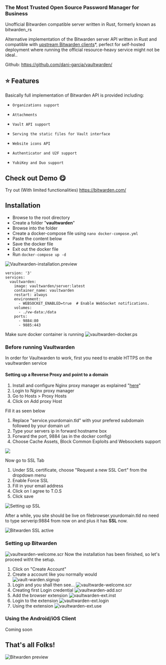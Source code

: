 ### The Most Trusted Open Source Password Manager for Business

Unofficial Bitwarden compatible server written in Rust, formerly known as bitwarden_rs

Alternative implementation of the Bitwarden server API written in Rust and compatible with [upstream Bitwarden clients](https://bitwarden.com/download/)*, perfect for self-hosted deployment where running the official resource-heavy service might not be ideal..

Github: https://github.com/dani-garcia/vaultwarden/

## ⭐ Features

Basically full implementation of Bitwarden API is provided including:

-     Organizations support
-     Attachments
-     Vault API support
-     Serving the static files for Vault interface
-     Website icons API
-     Authenticator and U2F support
-     YubiKey and Duo support

## Check out Demo 😋

Try out (With limited functionalities)
https://bitwarden.com/

## Installation

- Browse to the root directory
- Create a folder "**vaultwarden**"
- Browse into the folder
- Create a docker-compose file using `nano docker-compose.yml`
- Paste the content below
- Save the docker file
- Exit out the docker file
- Run `docker-compose up -d`

![Vaultwarden-installation.preview](https://i.imgur.com/rj8FLuH.png)

```
version: '3'
services:
  vaultwarden:
    image: vaultwarden/server:latest
    container_name: vaultwarden
    restart: always
    environment:
      - WEBSOCKET_ENABLED=true  # Enable WebSocket notifications.
    volumes:
      - ./vw-data:/data
    ports:
      - 9884:80
      - 9885:443
```

Make sure docker container is running
![vaultwarden-docker.ps](https://i.imgur.com/Zzs22wz.png)

### Before running Vaultwarden

In order for Vaultwarden to work, first you need to enable HTTPS on the vaultwarden service

#### Setting up a Reverse Proxy and point to a domain

1.  Install and configure Nginx proxy manager as explained "[here](https://forum.cyberalliance.in/public/d/17-install-nginx-proxy-manager)"
2.  Login to Nginx proxy manager
3.  Go to Hosts > Proxy Hosts
4.  Click on Add proxy Host

Fill it as seen below

1.  Replace "service.yourdomain.tld" with your prefered subdomain followed by your domain url
2.  Type your servers ip in forward hostname box
3.  Forward the port,  9884 (as in the docker config)
4.  Choose Cache Assets, Block Common Exploits and Websockets support

![](https://i.imgur.com/MIN4sAY.png)

Now go to SSL Tab

1.  Under SSL certificate, choose "Request a new SSL Cert" from the dropdown menu
2.  Enable Force SSL
3.  Fill in your email address
4.  Click on I agree to T.O.S
5.  Click save

![Setting up SSL](https://i.imgur.com/kigFJzL.png)

After a while, you site should be live on filebrowser.yourdomain.tld no need to type
serverip:9884 from now on and plus it has **SSL** now.

![Bitwarden SSL active](https://i.imgur.com/r0IwQ0S.png.png)

### Setting up Bitwarden
![vaultwarden-welcome.scr](https://i.imgur.com/L3Ol2vx.png)
Now the installation has been finished,
so let's proceed witht the setup.
1. Click on "Create Account"
2. Create a account like you normally would  
  ![vault-warden.signup](https://i.imgur.com/cyBRE5Z.png)
3. Login and you shall then see...
![vaultwarde-welcome.scr](https://i.imgur.com/o4ucyFF.png)
4. Creating first Login credential
![vaultwarden-add.scr](https://i.imgur.com/g6IktVI.gif)
5. Add the browser extension
![vaultwarden-ext.inst](https://i.imgur.com/LaHt5TZ.gif)
6. Login to the extension
![vaultwarden-ext.login](https://i.imgur.com/TOr6UG2.gif)
7. Using the extension
![vaultwarden-ext.use](https://i.imgur.com/Iof7Y6v.gif)

### Using the Android/iOS Client
Coming soon

## That's all Folks!
![Bitwarden preview](https://i.imgur.com/VDKzdbQ.png.png)
